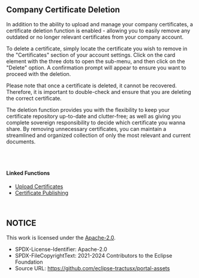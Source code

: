 ## Company Certificate Deletion

In addition to the ability to upload and manage your company certificates, a certificate deletion function is enabled - allowing you to easily remove any outdated or no longer relevant certificates from your company account.

To delete a certificate, simply locate the certificate you wish to remove in the "Certificates" section of your account settings. Click on the card element with the three dots to open the sub-menu, and then click on the "Delete" option. A confirmation prompt will appear to ensure you want to proceed with the deletion.

Please note that once a certificate is deleted, it cannot be recovered. Therefore, it is important to double-check and ensure that you are deleting the correct certificate.

The deletion function provides you with the flexibility to keep your certificate repository up-to-date and clutter-free; as well as giving you complete sovereign responsibility to decide which certificate you wanna share. By removing unnecessary certificates, you can maintain a streamlined and organized collection of only the most relevant and current documents.

<br>
<br>

#### Linked Functions

- [Upload Certificates](/docs/user/08.%20Certificate%20Management/01.%20Certificate%20Upload.md)
- [Certificate Publishing](/docs/user/08.%20Certificate%20Management/03.%20Certificate%20Publishing.md)

<br>

## NOTICE

This work is licensed under the [Apache-2.0](https://www.apache.org/licenses/LICENSE-2.0).

- SPDX-License-Identifier: Apache-2.0
- SPDX-FileCopyrightText: 2021-2024 Contributors to the Eclipse Foundation
- Source URL: https://github.com/eclipse-tractusx/portal-assets

